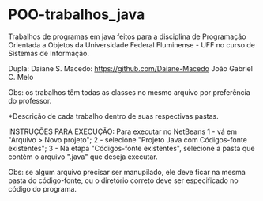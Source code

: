 # POO-trabalhos_java

Trabalhos de programas em java feitos para a disciplina de Programação Orientada a Objetos da Universidade Federal Fluminense - UFF
no curso de Sistemas de Informação.

Dupla: Daiane S. Macedo: https://github.com/Daiane-Macedo
João Gabriel C. Melo

Obs: os trabalhos têm todas as classes no mesmo arquivo por preferência do professor.

*Descrição de cada trabalho dentro de suas respectivas pastas.

INSTRUÇÕES PARA EXECUÇÃO:
Para executar no NetBeans
1 - vá em "Arquivo > Novo projeto";
2 - selecione "Projeto Java com Códigos-fonte existentes";
3 - Na etapa "Códigos-fonte existentes", selecione a pasta que contém o arquivo ".java" que deseja executar.

Obs: se algum arquivo precisar ser manupilado, ele deve ficar na mesma pasta do código-fonte, ou o diretório correto deve ser especificado no código do programa.


